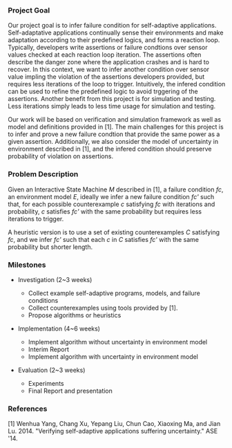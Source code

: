 ### Project Goal

Our project goal is to infer failure condition for self-adaptive applications.
Self-adaptative applications continually sense their environments and make
adaptation according to their predefined logics, and forms a reaction loop.
Typically, developers write assertions or failure condtions over sensor
values checked at each reaction loop iteration. The assertions often describe
the danger zone where the application crashes and is hard to recover.
In this context, we want to infer another condition over sensor value impling the
violation of the assertions developers provided, but requires less iterations of
the loop to trigger.
Intuitively, the infered condition can be used to refine the predefined logic to
avoid trggering of the assertions.
Another benefit from this project is for simulation and testing.
Less iterations simply leads to less time usage for simulation and testing.

Our work will be based on verification and simulation framework as well as
model and definitions provided in [1].
The main challenges for this project is to infer and prove a new failure condtion
that provide the same power as a given assertion.
Additionally, we also consider the model of uncertainty in environment described
in [1], and the infered condition should preserve probability of violation on
assertions. 


### Problem Description

Given an Interactive State Machine *M* described in [1], a failure condition *fc*,
an environment model *E*, 
ideally we infer a new failure condition *fc'* such that,
for each possible counterexample *c* satisfying *fc* with iterations and probability, 
*c* satisfies *fc'* with the same probability but requires less iterations to trigger.

A heuristic version is to use a set of existing counterexamples *C* satisfying *fc*,
and we infer *fc'* such that each *c* in *C* satisfies *fc'* with the same probability
but shorter length.


### Milestones

+ Investigation  (2~3 weeks)
  - Collect example self-adaptive programs, models, and failure conditions
  - Collect counterexamples using tools provided by [1].
  - Propose algorithms or heuristics

+ Implementation (4~6 weeks)
  - Implement algorithm without uncertainty in environment model
  - Interim Report
  - Implement algorithm with uncertainty in environment model

+ Evaluation     (2~3 weeks)
  - Experiments
  - Final Report and presentation

### References

[1] Wenhua Yang, Chang Xu, Yepang Liu, Chun Cao, Xiaoxing Ma, and Jian Lu. 2014.
    "Verifying self-adaptive applications suffering uncertainty." ASE '14.
